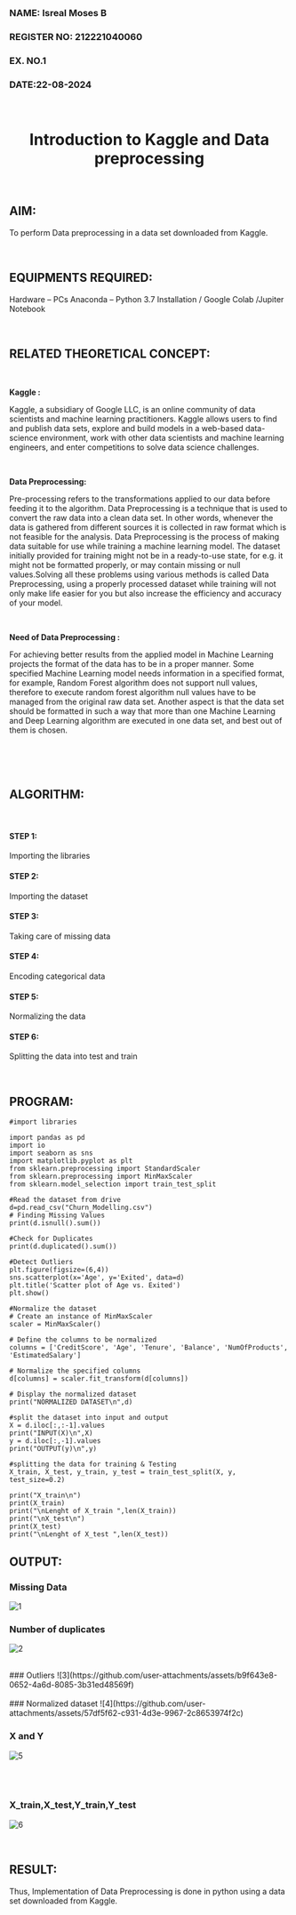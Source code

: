 <br>
<H3>NAME: Isreal Moses B</H3>
<H3>REGISTER NO: 212221040060</H3>
<H3>EX. NO.1</H3>
<H3>DATE:22-08-2024</H3>
<br>
<H1 ALIGN =CENTER> Introduction to Kaggle and Data preprocessing</H1>
<br>

## AIM:
To perform Data preprocessing in a data set downloaded from Kaggle.

<br>

## EQUIPMENTS REQUIRED:
Hardware – PCs
Anaconda – Python 3.7 Installation / Google Colab /Jupiter Notebook

<br>

## RELATED THEORETICAL CONCEPT:
<br>

**Kaggle :**

Kaggle, a subsidiary of Google LLC, is an online community of data scientists and machine learning practitioners. Kaggle allows users to find and publish data sets, explore and build models in a web-based data-science environment, work with other data scientists and machine learning engineers, and enter competitions to solve data science challenges.

<br>

**Data Preprocessing:**

Pre-processing refers to the transformations applied to our data before feeding it to the algorithm. Data Preprocessing is a technique that is used to convert the raw data into a clean data set. In other words, whenever the data is gathered from different sources it is collected in raw format which is not feasible for the analysis.
Data Preprocessing is the process of making data suitable for use while training a machine learning model. The dataset initially provided for training might not be in a ready-to-use state, for e.g. it might not be formatted properly, or may contain missing or null values.Solving all these problems using various methods is called Data Preprocessing, using a properly processed dataset while training will not only make life easier for you but also increase the efficiency and accuracy of your model.

<br>

**Need of Data Preprocessing :**

For achieving better results from the applied model in Machine Learning projects the format of the data has to be in a proper manner. Some specified Machine Learning model needs information in a specified format, for example, Random Forest algorithm does not support null values, therefore to execute random forest algorithm null values have to be managed from the original raw data set.
Another aspect is that the data set should be formatted in such a way that more than one Machine Learning and Deep Learning algorithm are executed in one data set, and best out of them is chosen.

<br>
<br>
<br>

## ALGORITHM:
<br>

#### STEP 1:
Importing the libraries<BR>
#### STEP 2:
Importing the dataset<BR>
#### STEP 3:
Taking care of missing data<BR>
#### STEP 4:
Encoding categorical data<BR>
#### STEP 5:
Normalizing the data<BR>
#### STEP 6:
Splitting the data into test and train<BR>

<br>

##  PROGRAM:
```
#import libraries

import pandas as pd
import io
import seaborn as sns
import matplotlib.pyplot as plt
from sklearn.preprocessing import StandardScaler
from sklearn.preprocessing import MinMaxScaler
from sklearn.model_selection import train_test_split

#Read the dataset from drive
d=pd.read_csv("Churn_Modelling.csv")
# Finding Missing Values
print(d.isnull().sum())

#Check for Duplicates
print(d.duplicated().sum())

#Detect Outliers
plt.figure(figsize=(6,4))
sns.scatterplot(x='Age', y='Exited', data=d)
plt.title('Scatter plot of Age vs. Exited')
plt.show()

#Normalize the dataset
# Create an instance of MinMaxScaler
scaler = MinMaxScaler()

# Define the columns to be normalized
columns = ['CreditScore', 'Age', 'Tenure', 'Balance', 'NumOfProducts', 'EstimatedSalary']

# Normalize the specified columns
d[columns] = scaler.fit_transform(d[columns])

# Display the normalized dataset
print("NORMALIZED DATASET\n",d)

#split the dataset into input and output
X = d.iloc[:,:-1].values
print("INPUT(X)\n",X)
y = d.iloc[:,-1].values
print("OUTPUT(y)\n",y)

#splitting the data for training & Testing
X_train, X_test, y_train, y_test = train_test_split(X, y, test_size=0.2)

print("X_train\n")
print(X_train)
print("\nLenght of X_train ",len(X_train))
print("\nX_test\n")
print(X_test)
print("\nLenght of X_test ",len(X_test))

```

## OUTPUT:
### Missing Data
![1](https://github.com/user-attachments/assets/2fd31bf1-42f4-4e1f-86dd-3aa6defec3d0)


### Number of duplicates
![2](https://github.com/user-attachments/assets/8e7ba1c7-9da1-4eee-b676-574228960a3a)


<br>
### Outliers
![3](https://github.com/user-attachments/assets/b9f643e8-0652-4a6d-8085-3b31ed48569f)


<BR>
<BR>
### Normalized dataset
![4](https://github.com/user-attachments/assets/57df5f62-c931-4d3e-9967-2c8653974f2c)


<BR>

### X and Y
![5](https://github.com/user-attachments/assets/7ec84aeb-3b22-44fb-98c0-eba3dc58631b)


<BR>
<BR>
  
### X_train,X_test,Y_train,Y_test
![6](https://github.com/user-attachments/assets/4f3001bc-35be-48ba-8c1b-157e63d35b8d)


<BR>

## RESULT:
Thus, Implementation of Data Preprocessing is done in python  using a data set downloaded from Kaggle.



